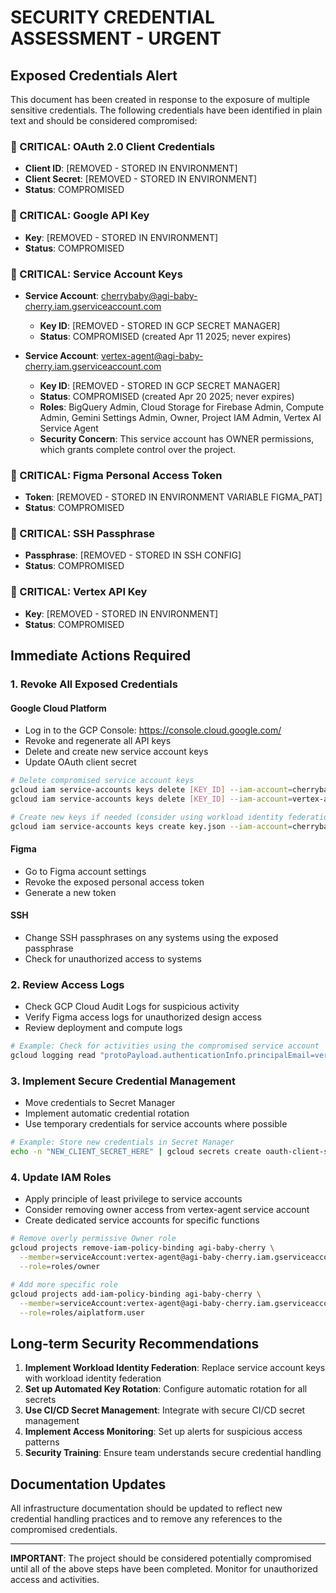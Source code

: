 # SECURITY CREDENTIAL ASSESSMENT - URGENT

## Exposed Credentials Alert

This document has been created in response to the exposure of multiple sensitive credentials. The following credentials have been identified in plain text and should be considered compromised:

### 🚨 CRITICAL: OAuth 2.0 Client Credentials
- **Client ID**: [REMOVED - STORED IN ENVIRONMENT]
- **Client Secret**: [REMOVED - STORED IN ENVIRONMENT]
- **Status**: COMPROMISED

### 🚨 CRITICAL: Google API Key
- **Key**: [REMOVED - STORED IN ENVIRONMENT]
- **Status**: COMPROMISED

### 🚨 CRITICAL: Service Account Keys
- **Service Account**: cherrybaby@agi-baby-cherry.iam.gserviceaccount.com
  - **Key ID**: [REMOVED - STORED IN GCP SECRET MANAGER]
  - **Status**: COMPROMISED (created Apr 11 2025; never expires)
  
- **Service Account**: vertex-agent@agi-baby-cherry.iam.gserviceaccount.com
  - **Key ID**: [REMOVED - STORED IN GCP SECRET MANAGER]
  - **Status**: COMPROMISED (created Apr 20 2025; never expires)
  - **Roles**: BigQuery Admin, Cloud Storage for Firebase Admin, Compute Admin, Gemini Settings Admin, Owner, Project IAM Admin, Vertex AI Service Agent
  - **Security Concern**: This service account has OWNER permissions, which grants complete control over the project.

### 🚨 CRITICAL: Figma Personal Access Token
- **Token**: [REMOVED - STORED IN ENVIRONMENT VARIABLE FIGMA_PAT]
- **Status**: COMPROMISED

### 🚨 CRITICAL: SSH Passphrase
- **Passphrase**: [REMOVED - STORED IN SSH CONFIG]
- **Status**: COMPROMISED

### 🚨 CRITICAL: Vertex API Key
- **Key**: [REMOVED - STORED IN ENVIRONMENT]
- **Status**: COMPROMISED

## Immediate Actions Required

### 1. Revoke All Exposed Credentials

#### Google Cloud Platform
- Log in to the GCP Console: https://console.cloud.google.com/
- Revoke and regenerate all API keys
- Delete and create new service account keys
- Update OAuth client secret

```bash
# Delete compromised service account keys
gcloud iam service-accounts keys delete [KEY_ID] --iam-account=cherrybaby@agi-baby-cherry.iam.gserviceaccount.com
gcloud iam service-accounts keys delete [KEY_ID] --iam-account=vertex-agent@agi-baby-cherry.iam.gserviceaccount.com

# Create new keys if needed (consider using workload identity federation instead)
gcloud iam service-accounts keys create key.json --iam-account=cherrybaby@agi-baby-cherry.iam.gserviceaccount.com
```

#### Figma
- Go to Figma account settings
- Revoke the exposed personal access token
- Generate a new token

#### SSH
- Change SSH passphrases on any systems using the exposed passphrase
- Check for unauthorized access to systems

### 2. Review Access Logs

- Check GCP Cloud Audit Logs for suspicious activity
- Verify Figma access logs for unauthorized design access
- Review deployment and compute logs

```bash
# Example: Check for activities using the compromised service account
gcloud logging read "protoPayload.authenticationInfo.principalEmail=vertex-agent@agi-baby-cherry.iam.gserviceaccount.com AND timestamp>=\"2025-04-20T00:00:00Z\"" --project=agi-baby-cherry
```

### 3. Implement Secure Credential Management

- Move credentials to Secret Manager
- Implement automatic credential rotation
- Use temporary credentials for service accounts where possible

```bash
# Example: Store new credentials in Secret Manager
echo -n "NEW_CLIENT_SECRET_HERE" | gcloud secrets create oauth-client-secret --data-file=- --project=agi-baby-cherry
```

### 4. Update IAM Roles

- Apply principle of least privilege to service accounts
- Consider removing owner access from vertex-agent service account
- Create dedicated service accounts for specific functions

```bash
# Remove overly permissive Owner role
gcloud projects remove-iam-policy-binding agi-baby-cherry \
  --member=serviceAccount:vertex-agent@agi-baby-cherry.iam.gserviceaccount.com \
  --role=roles/owner

# Add more specific role
gcloud projects add-iam-policy-binding agi-baby-cherry \
  --member=serviceAccount:vertex-agent@agi-baby-cherry.iam.gserviceaccount.com \
  --role=roles/aiplatform.user
```

## Long-term Security Recommendations

1. **Implement Workload Identity Federation**: Replace service account keys with workload identity federation
2. **Set up Automated Key Rotation**: Configure automatic rotation for all secrets
3. **Use CI/CD Secret Management**: Integrate with secure CI/CD secret management 
4. **Implement Access Monitoring**: Set up alerts for suspicious access patterns
5. **Security Training**: Ensure team understands secure credential handling

## Documentation Updates

All infrastructure documentation should be updated to reflect new credential handling practices and to remove any references to the compromised credentials.

---

**IMPORTANT**: The project should be considered potentially compromised until all of the above steps have been completed. Monitor for unauthorized access and activities.
